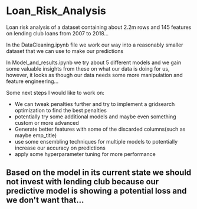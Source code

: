 # Loan_Risk_Analysis
Loan risk analysis of a dataset containing about 2.2m rows and 145 features on lending club loans from 2007 to 2018...

In the DataCleaning.ipynb file we work our way into a reasonably smaller dataset that we can use to make our predictions

In Model_and_results.ipynb we try about 5 different models and we gain some valuable insights from these on what our data is doing for us, however, it looks as though our data needs some more manipulation and feature engineering...

Some next steps I would like to work on:
* We can tweak penalties further and try to implement a gridsearch optimization to find the best penalties
* potentially try some additional models and maybe even something custom or more advanced
* Generate better features with some of the discarded columns(such as maybe emp_title)
* use some ensembling techniques for multiple models to potentially increase our accuracy on predictions
* apply some hyperparameter tuning for more performance

## Based on the model in its current state we should not invest with lending club because our predictive model is showing a potential loss and we don't want that...
